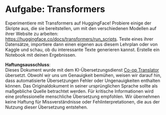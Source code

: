 <!--
CO_OP_TRANSLATOR_METADATA:
{
  "original_hash": "177f3ea3995d725e6f9f5c66af16edcd",
  "translation_date": "2025-08-24T09:32:15+00:00",
  "source_file": "lessons/5-NLP/18-Transformers/assignment.md",
  "language_code": "de"
}
-->
# Aufgabe: Transformers

Experimentiere mit Transformers auf HuggingFace! Probiere einige der Skripte aus, die sie bereitstellen, um mit den verschiedenen Modellen auf ihrer Website zu arbeiten: https://huggingface.co/docs/transformers/run_scripts. Teste eines ihrer Datensätze, importiere dann einen eigenen aus diesem Lehrplan oder von Kaggle und schau, ob du interessante Texte generieren kannst. Erstelle ein Notebook mit deinen Ergebnissen.

**Haftungsausschluss**:  
Dieses Dokument wurde mit dem KI-Übersetzungsdienst [Co-op Translator](https://github.com/Azure/co-op-translator) übersetzt. Obwohl wir uns um Genauigkeit bemühen, weisen wir darauf hin, dass automatisierte Übersetzungen Fehler oder Ungenauigkeiten enthalten können. Das Originaldokument in seiner ursprünglichen Sprache sollte als maßgebliche Quelle betrachtet werden. Für kritische Informationen wird eine professionelle menschliche Übersetzung empfohlen. Wir übernehmen keine Haftung für Missverständnisse oder Fehlinterpretationen, die aus der Nutzung dieser Übersetzung entstehen.
